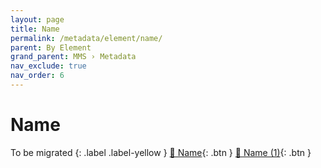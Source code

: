 ```yaml
---
layout: page
title: Name
permalink: /metadata/element/name/
parent: By Element
grand_parent: MMS › Metadata
nav_exclude: true
nav_order: 6
---
```


# Name
To be migrated
{: .label .label-yellow }
[📄 Name](https://docs.google.com/document/d/12q-7iSq7FMNii2tE7iLNbSFQdgRTXS0S97UVYdH7a-A/edit){: .btn }
[📄 Name (1)](https://docs.google.com/document/d/1TU-8T2hcbWvyqzSVXABhovDwfCowF9qI2LE_x4sP-WU/edit){: .btn }